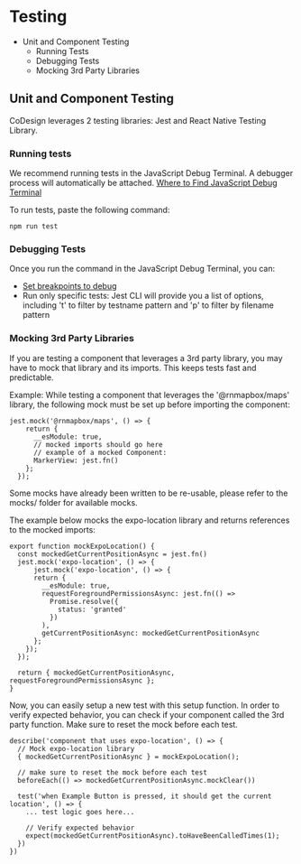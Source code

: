 # Testing

- Unit and Component Testing
    - Running Tests
    - Debugging Tests
    - Mocking 3rd Party Libraries

## Unit and Component Testing
CoDesign leverages 2 testing libraries: Jest and React Native Testing Library.

### Running tests
We recommend running tests in the JavaScript Debug Terminal. A debugger process will automatically be attached. [Where to Find JavaScript Debug Terminal](https://code.visualstudio.com/docs/nodejs/nodejs-debugging#_javascript-debug-terminal)

To run tests, paste the following command:
```
npm run test
```

### Debugging Tests
Once you run the command in the JavaScript Debug Terminal, you can:

- [Set breakpoints to debug](https://code.visualstudio.com/docs/nodejs/nodejs-debugging#_breakpoints)
- Run only specific tests: Jest CLI will provide you a list of options, including 't' to filter by testname pattern and 'p' to filter by filename pattern

### Mocking 3rd Party Libraries
If you are testing a component that leverages a 3rd party library, you may have to mock that library and its imports. This keeps tests fast and predictable.

Example: While testing a component that leverages the '@rnmapbox/maps' library, the following mock must be set up before importing the component:

```
jest.mock('@rnmapbox/maps', () => {
    return {
      __esModule: true,
      // mocked imports should go here
      // example of a mocked Component:
      MarkerView: jest.fn()
    };
  });
```

Some mocks have already been written to be re-usable, please refer to the mocks/ folder for available mocks.

The example below mocks the expo-location library and returns references to the mocked imports:

```
export function mockExpoLocation() {
  const mockedGetCurrentPositionAsync = jest.fn()
  jest.mock('expo-location', () => {
      jest.mock('expo-location', () => {
      return {
        __esModule: true,
        requestForegroundPermissionsAsync: jest.fn(() =>
          Promise.resolve({
            status: 'granted'
          })
        ),
        getCurrentPositionAsync: mockedGetCurrentPositionAsync
      };
    });
  });

  return { mockedGetCurrentPositionAsync, requestForegroundPermissionsAsync };
}
```

Now, you can easily setup a new test with this setup function. In order to verify expected behavior, you can check if your component called the 3rd party function. Make sure to reset the mock before each test.

```
describe('component that uses expo-location', () => {
  // Mock expo-location library
  { mockedGetCurrentPositionAsync } = mockExpoLocation();

  // make sure to reset the mock before each test
  beforeEach(() => mockedGetCurrentPositionAsync.mockClear())

  test('when Example Button is pressed, it should get the current location', () => {
    ... test logic goes here...

    // Verify expected behavior
    expect(mockedGetCurrentPositionAsync).toHaveBeenCalledTimes(1);
  })
})
```

